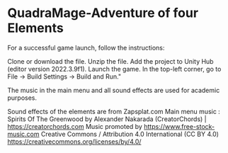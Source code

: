 # QuadraMage-Adventure of four Elements

For a successful game launch, follow the instructions:

Clone or download the file.
Unzip the file.
Add the project to Unity Hub (editor version 2022.3.9f1).
Launch the game.
In the top-left corner, go to File -> Build Settings -> Build and Run."

The music in the main menu and all sound effects are used for academic purposes.

Sound effects of the elements are from Zapsplat.com 
Main menu music : Spirits Of The Greenwood by Alexander Nakarada (CreatorChords) | https://creatorchords.com
                  Music promoted by https://www.free-stock-music.com
                  Creative Commons / Attribution 4.0 International (CC BY 4.0)
                  https://creativecommons.org/licenses/by/4.0/


